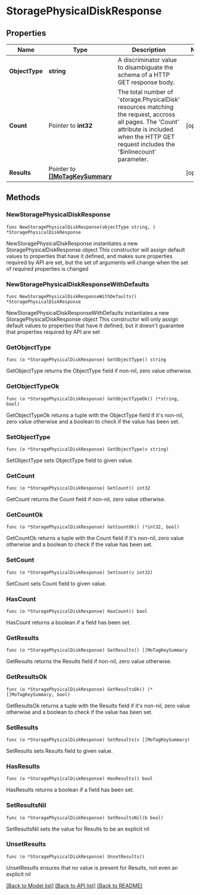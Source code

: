 # StoragePhysicalDiskResponse

## Properties

Name | Type | Description | Notes
------------ | ------------- | ------------- | -------------
**ObjectType** | **string** | A discriminator value to disambiguate the schema of a HTTP GET response body. | 
**Count** | Pointer to **int32** | The total number of &#39;storage.PhysicalDisk&#39; resources matching the request, accross all pages. The &#39;Count&#39; attribute is included when the HTTP GET request includes the &#39;$inlinecount&#39; parameter. | [optional] 
**Results** | Pointer to [**[]MoTagKeySummary**](MoTagKeySummary.md) |  | [optional] 

## Methods

### NewStoragePhysicalDiskResponse

`func NewStoragePhysicalDiskResponse(objectType string, ) *StoragePhysicalDiskResponse`

NewStoragePhysicalDiskResponse instantiates a new StoragePhysicalDiskResponse object
This constructor will assign default values to properties that have it defined,
and makes sure properties required by API are set, but the set of arguments
will change when the set of required properties is changed

### NewStoragePhysicalDiskResponseWithDefaults

`func NewStoragePhysicalDiskResponseWithDefaults() *StoragePhysicalDiskResponse`

NewStoragePhysicalDiskResponseWithDefaults instantiates a new StoragePhysicalDiskResponse object
This constructor will only assign default values to properties that have it defined,
but it doesn't guarantee that properties required by API are set

### GetObjectType

`func (o *StoragePhysicalDiskResponse) GetObjectType() string`

GetObjectType returns the ObjectType field if non-nil, zero value otherwise.

### GetObjectTypeOk

`func (o *StoragePhysicalDiskResponse) GetObjectTypeOk() (*string, bool)`

GetObjectTypeOk returns a tuple with the ObjectType field if it's non-nil, zero value otherwise
and a boolean to check if the value has been set.

### SetObjectType

`func (o *StoragePhysicalDiskResponse) SetObjectType(v string)`

SetObjectType sets ObjectType field to given value.


### GetCount

`func (o *StoragePhysicalDiskResponse) GetCount() int32`

GetCount returns the Count field if non-nil, zero value otherwise.

### GetCountOk

`func (o *StoragePhysicalDiskResponse) GetCountOk() (*int32, bool)`

GetCountOk returns a tuple with the Count field if it's non-nil, zero value otherwise
and a boolean to check if the value has been set.

### SetCount

`func (o *StoragePhysicalDiskResponse) SetCount(v int32)`

SetCount sets Count field to given value.

### HasCount

`func (o *StoragePhysicalDiskResponse) HasCount() bool`

HasCount returns a boolean if a field has been set.

### GetResults

`func (o *StoragePhysicalDiskResponse) GetResults() []MoTagKeySummary`

GetResults returns the Results field if non-nil, zero value otherwise.

### GetResultsOk

`func (o *StoragePhysicalDiskResponse) GetResultsOk() (*[]MoTagKeySummary, bool)`

GetResultsOk returns a tuple with the Results field if it's non-nil, zero value otherwise
and a boolean to check if the value has been set.

### SetResults

`func (o *StoragePhysicalDiskResponse) SetResults(v []MoTagKeySummary)`

SetResults sets Results field to given value.

### HasResults

`func (o *StoragePhysicalDiskResponse) HasResults() bool`

HasResults returns a boolean if a field has been set.

### SetResultsNil

`func (o *StoragePhysicalDiskResponse) SetResultsNil(b bool)`

 SetResultsNil sets the value for Results to be an explicit nil

### UnsetResults
`func (o *StoragePhysicalDiskResponse) UnsetResults()`

UnsetResults ensures that no value is present for Results, not even an explicit nil

[[Back to Model list]](../README.md#documentation-for-models) [[Back to API list]](../README.md#documentation-for-api-endpoints) [[Back to README]](../README.md)


